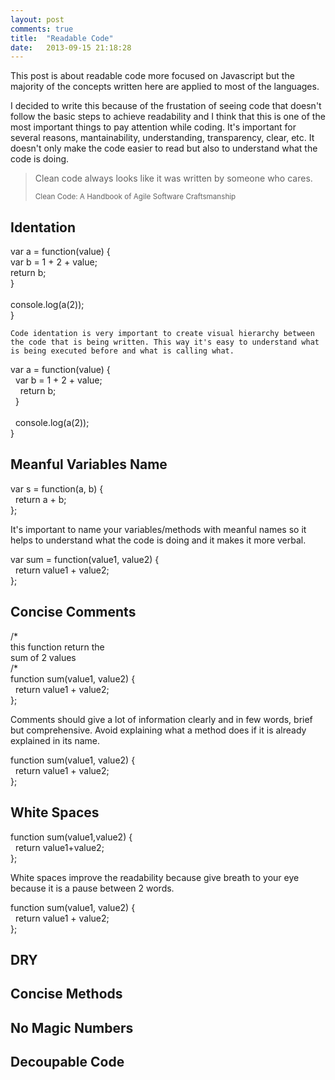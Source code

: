 ```yaml
---
layout: post
comments: true
title:  "Readable Code"
date:   2013-09-15 21:18:28
---
```


  This post is about readable code more focused on Javascript but the majority of the concepts written here are applied to most of the languages.

  I decided to write this because of the frustation of seeing code that doesn't follow the basic steps to achieve readability and I think that this is one of the most important things to pay attention while coding. It's important for several reasons, mantainability, understanding, transparency, clear, etc. It doesn't only make the code easier to read but also to understand what the code is doing.

  <blockquote>
  <p>Clean code always looks like it was written by someone who cares.</p>
  <small>Clean Code: A Handbook of Agile Software Craftsmanship</small>
  </blockquote>

  <h2>Identation</h2>
    var <span class="object">a</span> = <span class="function">function</span>(<span class="object">value</span>) {<br>
    var <span class="object">b</span> = <span class="literal">1</span> + <span class="literal">2</span> + <span class="object">value</span>;<br>
    <span class="savewords">return</span> <span class="object">b</span>;<br>
    }<br>
    <br>
    <span class="savewords">console</span>.<span class="function">log</span>(<span class="object">a</span>(<span class="literal">2</span>));
    <br>}

    Code identation is very important to create visual hierarchy between the code that is being written. This way it's easy to understand what is being executed before and what is calling what.

  <div class="solarized">
    var <span class="object">a</span> = <span class="function">function</span>(<span class="object">value</span>) {<br>
    &nbsp;&nbsp;var <span class="object">b</span> = <span class="literal">1</span> + <span class="literal">2</span> + <span class="object">value</span>;<br>
    &nbsp;&nbsp;&nbsp;&nbsp;<span class="savewords">return</span> <span class="object">b</span>;<br>
    &nbsp;&nbsp;}<br>
    <br>
    &nbsp;&nbsp;<span class="savewords">console</span>.<span class="function">log</span>(<span class="object">a</span>(<span class="literal">2</span>));
    <br>}
  </div>

  <h2>Meanful Variables Name</h2>

  <div class="solarized">
    var <span class="object">s</span> = <span class="function">function</span>(<span class="object">a</span>, <span class="object">b</span>) {<br>
    &nbsp;&nbsp;<span class="savewords">return</span> <span class="object">a</span> + <span class="object">b</span>;<br>
    };
  </div>

  It's important to name your variables/methods with meanful names so it helps to understand what the code is doing and it makes it more verbal.

  <div class="solarized">
    var <span class="object">sum</span> = <span class="function">function</span>(<span class="object">value1</span>, <span class="object">value2</span>) {<br>
    &nbsp;&nbsp;<span class="savewords">return</span> <span class="object">value1</span> + <span class="object">value2</span>;<br>
    };
  </div>

  <h2>Concise Comments</h2>

  <div class="solarized">
    /*<br>
    <span class="literal">this function return the<br>sum of 2 values</span><br>
    /*<br>
    <span class="function">function</span> <span class="orange">sum</span>(<span class="object">value1</span>, <span class="object">value2</span>) {<br>
    &nbsp;&nbsp;<span class="savewords">return</span> <span class="object">value1</span> + <span class="object">value2</span>;<br>
    };
  </div>

  Comments should give a lot of information clearly and in few words, brief but comprehensive. Avoid explaining what a method does if it is already explained in its name.

  <div class="solarized">
    <span class="function">function</span> <span class="orange">sum</span>(<span class="object">value1</span>, <span class="object">value2</span>) {<br>
    &nbsp;&nbsp;<span class="savewords">return</span> <span class="object">value1</span> + <span class="object">value2</span>;<br>
    };
  </div>

  <h2>White Spaces</h2>

  <div class="solarized">
    <span class="function">function</span> <span class="orange">sum</span>(<span class="object">value1</span>,<span class="object">value2</span>) {<br>
    &nbsp;&nbsp;<span class="savewords">return</span> <span class="object">value1</span>+<span class="object">value2</span>;<br>
    };
  </div>

  White spaces improve the readability because give breath to your eye because it is a pause between 2 words.

  <div class="solarized">
    <span class="function">function</span> <span class="orange">sum</span>(<span class="object">value1</span>, <span class="object">value2</span>) {<br>
    &nbsp;&nbsp;<span class="savewords">return</span> <span class="object">value1</span> + <span class="object">value2</span>;<br>
    };
  </div>

  <h2>DRY</h2>

  <h2>Concise Methods</h2>

  <h2>No Magic Numbers</h2>

  <h2>Decoupable Code</h2>